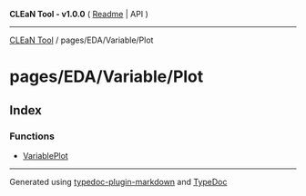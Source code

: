 **CLEaN Tool - v1.0.0** ( [Readme](../../../../README.md) \| API )

***

[CLEaN Tool](../../../../modules.md) / pages/EDA/Variable/Plot

# pages/EDA/Variable/Plot

## Index

### Functions

- [VariablePlot](functions/VariablePlot.md)

***

Generated using [typedoc-plugin-markdown](https://www.npmjs.com/package/typedoc-plugin-markdown) and [TypeDoc](https://typedoc.org/)
